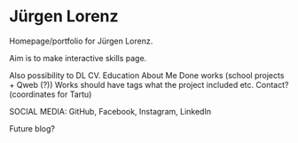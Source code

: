 # Jürgen Lorenz

Homepage/portfolio for Jürgen Lorenz.

Aim is to make interactive skills page. 

Also possibility to DL CV. 
Education
About Me
Done works (school projects +  Qweb (?))
Works should have tags what the project included etc.
Contact? (coordinates for Tartu)


SOCIAL MEDIA: GitHub, Facebook, Instagram, LinkedIn

Future blog?


